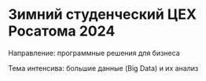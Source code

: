 # Зимний студенческий ЦЕХ Росатома 2024

Направление: программные решения для бизнеса

Тема интенсива: большие данные (Big Data) и их анализ
